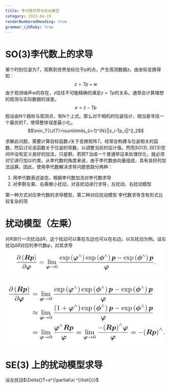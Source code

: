 ```yaml
---
title: 李代数求导与扰动模型
category: 2022-04-19
renderNumberedHeading: true
grammar_cjkRuby: true
---
```


# SO(3)李代数上的求导
某个时刻位姿为$T$，观察到世界坐标位于$p$的点，产生观测数据$z$。由坐标变换得知：
$$z=Tp+w$$
由于观测噪声$w$的存在，$z$往往不可能精确的满足$z=Tp$的关系。通常会计算理想的观测与实际数据的误差。
$$e=z-Tp$$
假设由N个路标与观测点，有N个上式。那么对于相机的位姿估计，相当是寻找一个最优的$T$，使得整体误差最小化。
$$\min_T{}J(T)=\sum\limits_{i=1}^{N}||z_i-Tp_i||^2_2$$

求解此问题，需要计算目标函数$J$关于变换矩阵$T$。经常会构建与位姿相关的函数，然后讨论该函数关于位姿的导数，以调整当前的估计值。然而$SO(3),SE(3)$空间中没有定义良好的加法，只是群。若把T当成一个普通举证来处理优化，就必须对它进行加以约束。从李代数的角度来说，由于李代数由向量组成，具有良好的加法运算。因此，使用李代数解决求导问题思路分两种：
1. 用李代数表述姿态，根据李代数加法对李代数求导
2. 对李群左乘、右乘微小扰动，对该扰动进行求导，左扰动、右扰动模型

第一种方式对应李代数的求导模型，第二种对应扰动模型
李代数求导含有形式比较复杂的项

# 扰动模型（左乘）
对$R$进行一次扰动$\Delta{}R$，这个扰动可以乘在左边也可以在右边，以左扰动为例。设左扰动$\Delta{}R$对应的李代数$\varphi$，对其求导
![enter description here](./images/1650356461344.png)
![enter description here](./images/1650356473794.png)


# SE(3) 上的扰动模型求导
设左扰动$\Delta{}T=e^{\partial\xi ^{\hat{}}}$